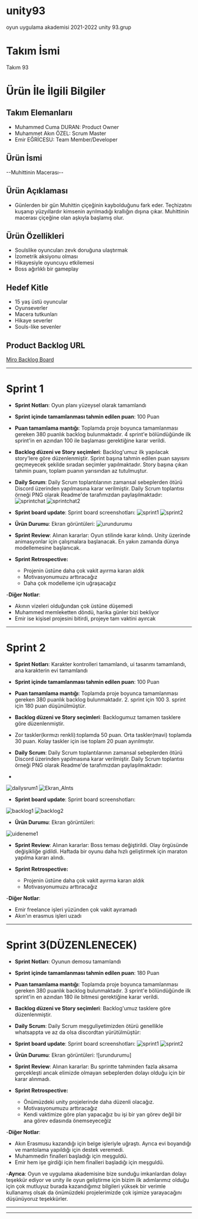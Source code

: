 # unity93
oyun uygulama akademisi 2021-2022 unity 93.grup
# **Takım İsmi**

Takım 93

# Ürün İle İlgili Bilgiler


## Takım Elemanlarıı

- Muhammed Cuma DURAN: Product Owner
- Muhammet Akın ÖZEL: Scrum Master
- Emir EĞRİCESU: Team Member/Developer

## Ürün İsmi

--Muhittinin Macerası--

## Ürün Açıklaması

- Günlerden bir gün Muhittin çiçeğinin kaybolduğunu fark eder. Teçhizatını kuşanıp yüzyıllardır kimsenin ayrılmadığı krallığın dışına çıkar. Muhittinin macerası çiçeğine olan aşkıyla başlamış olur.


## Ürün Özellikleri

- Soulslike oyuncuları zevk doruğuna ulaştırmak
- İzometrik aksiyonu olması
- Hikayesiyle oyuncuyu etkilemesi
- Boss ağırlıklı bir gameplay

## Hedef Kitle

- 15 yaş üstü oyuncular
- Oyunseverler
- Macera tutkunları
- Hikaye severler
- Souls-like sevenler

## Product Backlog URL

[Miro Backlog Board](https://miro.com/app/board/uXjVO2Hwivg=/?share_link_id=232162963736)

---

# Sprint 1

- **Sprint Notları**: Oyun planı yüzeysel olarak tamamlandı

- **Sprint içinde tamamlanması tahmin edilen puan**: 100 Puan

- **Puan tamamlama mantığı**: Toplamda proje boyunca tamamlanması gereken 380 puanlık backlog bulunmaktadır. 4 sprint'e bölündüğünde ilk sprint'in en azından 100 ile başlaması gerektiğine karar verildi.

- **Backlog düzeni ve Story seçimleri**: Backlog'umuz ilk yapılacak story'lere göre düzenlenmiştir. Sprint başına tahmin edilen puan sayısını geçmeyecek şekilde sıradan seçimler yapılmaktadır. Story başına çıkan tahmin puanı, toplam puanın yarısından az tutulmuştur. 

- **Daily Scrum**: Daily Scrum toplantılarının zamansal sebeplerden ötürü Discord üzerinden yapılmasına karar verilmiştir. Daily Scrum toplantısı örneği PNG olarak Readme'de tarafımızdan paylaşılmaktadır:
![sprintchat](https://user-images.githubusercontent.com/104321518/167486824-577bbec7-c2b0-47a9-ab86-52a03a3c2665.png)
![sprintchat2](https://user-images.githubusercontent.com/104321518/167486971-c1ca8088-6eb9-4076-a07c-29759622ab7e.png)

- **Sprint board update**: Sprint board screenshotları: 
![sprint1](https://user-images.githubusercontent.com/104321518/167487176-9752aee9-e537-4af7-8db7-ceb169e3ac2b.PNG)
![sprint2](https://user-images.githubusercontent.com/104321518/167487180-4b9702e7-1193-4e9e-9e0d-193946ac8ac1.PNG)


- **Ürün Durumu**: Ekran görüntüleri:
![urundurumu](https://user-images.githubusercontent.com/104321518/167487243-655815bd-4da1-4d9a-85e3-73a16f1dd6f6.png)


- **Sprint Review**: 
Alınan kararlar: Oyun stilinde karar kılındı. Unity üzerinde animasyonlar için çalışmalara başlanacak. En yakın zamanda dünya modellemesine başlanıcak.

- **Sprint Retrospective:**
  - Projenin üstüne daha çok vakit ayırma kararı aldık
  - Motivasyonumuzu arttıracağız
  - Daha çok modelleme için uğraşacağız

-**Diğer Notlar**:
- Akının vizeleri olduğundan çok üstüne düşemedi
- Muhammed memleketten döndü, harika günler bizi bekliyor
- Emir ise kişisel projesini bitirdi, projeye tam vaktini ayırcak

---

# Sprint 2

- **Sprint Notları**: Karakter kontrolleri tamamlandı, ui tasarımı tamamlandı, ana karakterin evi tamamlandı 

- **Sprint içinde tamamlanması tahmin edilen puan**: 100 Puan

- **Puan tamamlama mantığı**: Toplamda proje boyunca tamamlanması gereken 380 puanlık backlog bulunmaktadır. 2. sprint için 100 3. sprint için 180 puan düşünülmüştür.

- **Backlog düzeni ve Story seçimleri**: Backlogumuz tamamen tasklere göre düzenlenmiştir. 
- Zor taskler(kırmızı renkli):toplamda 50 puan. Orta taskler(mavi) toplamda 30 puan. Kolay taskler için ise toplam 20 puan ayırılmıştır.

- **Daily Scrum**: Daily Scrum toplantılarının zamansal sebeplerden ötürü Discord üzerinden yapılmasına karar verilmiştir. Daily Scrum toplantısı örneği PNG olarak Readme'de tarafımızdan paylaşılmaktadır:
- 
![dailysrum1](https://user-images.githubusercontent.com/104321518/169596855-3cf9c765-07c5-43b4-a5ac-e4073d4852ff.PNG)
![Ekran_Alnts](https://user-images.githubusercontent.com/104321518/169596859-6d77abf4-dc10-47e8-b9ed-a61915913ee0.png)


- **Sprint board update**: Sprint board screenshotları: 

![backlog1](https://user-images.githubusercontent.com/104321518/169598793-f08a72d5-605d-4514-badc-f2f8d592cb5a.PNG)
![backlog2](https://user-images.githubusercontent.com/104321518/169598798-5959aa4c-5f3a-404f-ab10-98c47c055cdb.PNG)



- **Ürün Durumu**: Ekran görüntüleri:

![uideneme1](https://user-images.githubusercontent.com/104321518/169665545-8034a1db-5bb5-40b1-a86b-beb61912c384.png)


- **Sprint Review**: 
Alınan kararlar: Boss teması değiştirildi. Olay örgüsünde değişikliğe gidildi. Haftada bir oyunu daha hızlı geliştirmek için maraton yapılma kararı alındı.

- **Sprint Retrospective:**
  - Projenin üstüne daha çok vakit ayırma kararı aldık
  - Motivasyonumuzu arttıracağız

-**Diğer Notlar**:
- Emir freelance işleri yüzünden çok vakit ayıramadı
- Akın'ın erasmus işleri uzadı

---

# Sprint 3(DÜZENLENECEK)
- **Sprint Notları**: Oyunun demosu tamamlandı

- **Sprint içinde tamamlanması tahmin edilen puan**: 180 Puan

- **Puan tamamlama mantığı**: Toplamda proje boyunca tamamlanması gereken 380 puanlık backlog bulunmaktadır. 3 sprint'e bölündüğünde ilk sprint'in en azından 180 ile bitmesi gerektiğine karar verildi.

- **Backlog düzeni ve Story seçimleri**: Backlog'umuz tasklere göre düzenlenmiştir.

- **Daily Scrum**: Daily Scrum meşguliyetimizden ötürü genellikle whatsappta ve az da olsa discordtan yürütülmüştür:


- **Sprint board update**: Sprint board screenshotları: 
![sprint1](https://user-images.githubusercontent.com/104321518/167487176-9752aee9-e537-4af7-8db7-ceb169e3ac2b.PNG)
![sprint2](https://user-images.githubusercontent.com/104321518/167487180-4b9702e7-1193-4e9e-9e0d-193946ac8ac1.PNG)


- **Ürün Durumu**: Ekran görüntüleri:
![urundurumu]


- **Sprint Review**: 
Alınan kararlar: Bu sprintte tahminden fazla aksama gerçekleşti ancak elimizde olmayan sebeplerden dolayı olduğu için bir karar alınmadı.

- **Sprint Retrospective:**
  - Önümüzdeki unity projelerinde daha düzenli olacağız.
  - Motivasyonumuzu arttıracağız
  - Kendi vaktimize göre plan yapacağız bu işi bir yan görev değil bir ana görev edasında önemseyeceğiz

-**Diğer Notlar**:
- Akın Erasmusu kazandığı için belge işleriyle uğraştı. Ayrıca evi boyandığı ve mantolama yapıldığı için destek veremedi.
- Muhammedin finalleri başladığı için meşguldü.
- Emir hem işe girdiği için hem finalleri başladığı için meşguldü.

-**Ayrıca**:
Oyun ve uygulama akademisine bize sunduğu imkanlardan dolayı teşekkür ediyor ve unity ile oyun geliştirme için bizim ilk adımlarımız olduğu için çok mutluyuz burada kazandığımız bilgileri yüksek bir verimle kullanamış olsak da önümüzdeki projelerimizde çok işimize yarayacağını düşünüyoruz teşekkürler.

---
---
